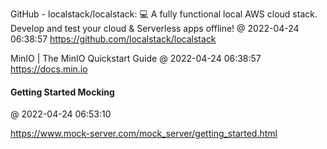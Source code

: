 GitHub - localstack/localstack: 💻  A fully functional local AWS cloud stack. Develop and test your cloud &amp; Serverless apps offline!
@ 2022-04-24 06:38:57
https://github.com/localstack/localstack

MinIO | The MinIO Quickstart Guide
@ 2022-04-24 06:38:57
https://docs.min.io

#### Getting Started Mocking
@ 2022-04-24 06:53:10

https://www.mock-server.com/mock_server/getting_started.html

